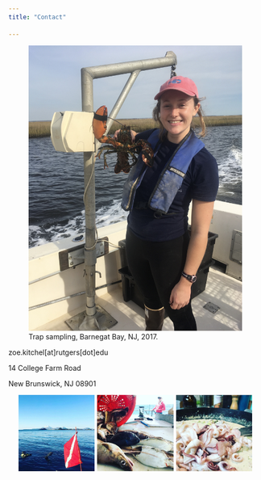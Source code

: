 ```yaml
---
title: "Contact"

---
```


<figure>
  <img src="zoe_lobster.JPG" 
       alt="bmm-efishing" 
       width="800"
       style="vertical-align: left; padding: 0px 20px 0px 0px"/>
  <figcaption>
  Trap sampling, Barnegat Bay, NJ, 2017.
  </figcaption>
</figure>

<p>zoe.kitchel[at]rutgers[dot]edu</p>
<p>14 College Farm Road</p>
<p>New Brunswick, NJ 08901</p>
       
<img src="dive_flag.png"
    style="float: left; width: 30%; margin-left: 4%; margin-right: 1%; margin-bottom: 0em;">
<img src="bsb_hake.png"
    style="float: left; width: 30%; margin-right: 1%; margin-bottom: 0em;">
<img src="calamari.png"
    style="float: left; width: 30%; margin-right: 1%; margin-bottom: 0em;">

<br>
